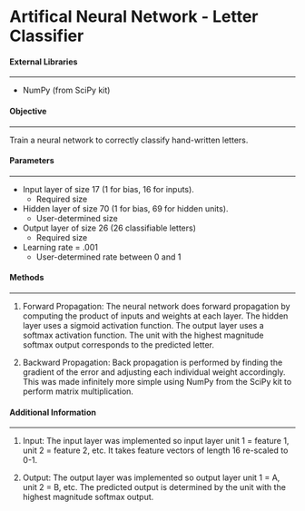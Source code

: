 # Artifical Neural Network - Letter Classifier

#### External Libraries
---
- NumPy (from SciPy kit)

#### Objective
---
Train a neural network to correctly classify hand-written letters.

#### Parameters
---
- Input layer of size 17 (1 for bias, 16 for inputs).
    - Required size
- Hidden layer of size 70 (1 for bias, 69 for hidden units).
    - User-determined size
- Output layer of size 26 (26 classifiable letters)
    - Required size
- Learning rate = .001
    - User-determined rate between 0 and 1

#### Methods
---
1. Forward Propagation:
The neural network does forward propagation by computing the product of inputs and weights at each layer. The hidden layer uses a sigmoid activation function. The output layer uses a softmax activation function. The unit with the highest magnitude softmax output corresponds to the predicted letter.

2. Backward Propagation:
Back propagation is performed by finding the gradient of the error and adjusting each individual weight accordingly. This was made infinitely more simple using NumPy from the SciPy kit to perform matrix multiplication.

#### Additional Information
---
1. Input:
The input layer was implemented so input layer unit 1 = feature 1, unit 2 = feature 2, etc.
It takes feature vectors of length 16 re-scaled to 0-1.

2. Output:
The output layer was implemented so output layer unit 1 = A, unit 2 = B, etc.
The predicted output is determined by the unit with the highest magnitude softmax output.
